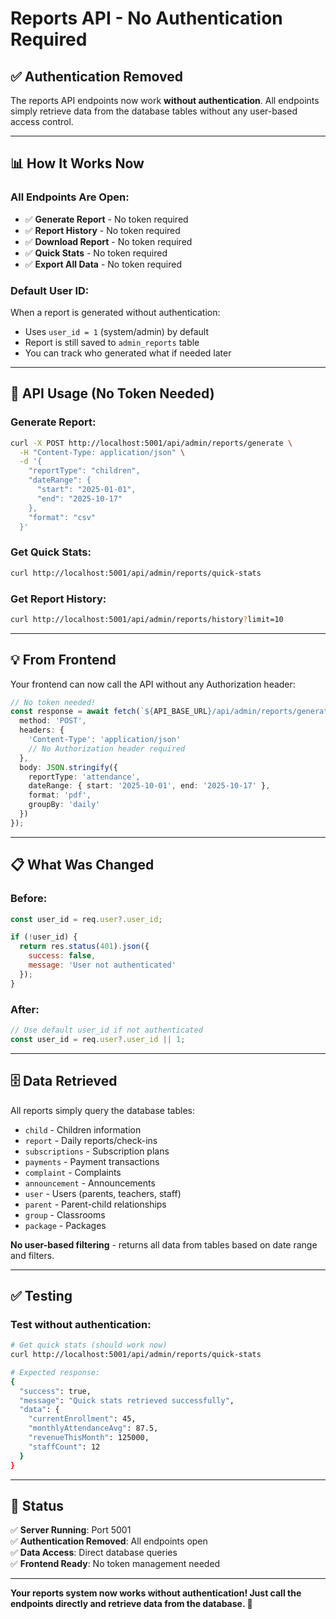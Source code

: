 # Reports API - No Authentication Required

## ✅ Authentication Removed

The reports API endpoints now work **without authentication**. All endpoints simply retrieve data from the database tables without any user-based access control.

---

## 📊 How It Works Now

### All Endpoints Are Open:
- ✅ **Generate Report** - No token required
- ✅ **Report History** - No token required
- ✅ **Download Report** - No token required
- ✅ **Quick Stats** - No token required
- ✅ **Export All Data** - No token required

### Default User ID:
When a report is generated without authentication:
- Uses `user_id = 1` (system/admin) by default
- Report is still saved to `admin_reports` table
- You can track who generated what if needed later

---

## 🔧 API Usage (No Token Needed)

### Generate Report:
```bash
curl -X POST http://localhost:5001/api/admin/reports/generate \
  -H "Content-Type: application/json" \
  -d '{
    "reportType": "children",
    "dateRange": {
      "start": "2025-01-01",
      "end": "2025-10-17"
    },
    "format": "csv"
  }'
```

### Get Quick Stats:
```bash
curl http://localhost:5001/api/admin/reports/quick-stats
```

### Get Report History:
```bash
curl http://localhost:5001/api/admin/reports/history?limit=10
```

---

## 💡 From Frontend

Your frontend can now call the API without any Authorization header:

```typescript
// No token needed!
const response = await fetch(`${API_BASE_URL}/api/admin/reports/generate`, {
  method: 'POST',
  headers: {
    'Content-Type': 'application/json'
    // No Authorization header required
  },
  body: JSON.stringify({
    reportType: 'attendance',
    dateRange: { start: '2025-10-01', end: '2025-10-17' },
    format: 'pdf',
    groupBy: 'daily'
  })
});
```

---

## 📋 What Was Changed

### Before:
```javascript
const user_id = req.user?.user_id;

if (!user_id) {
  return res.status(401).json({
    success: false,
    message: 'User not authenticated'
  });
}
```

### After:
```javascript
// Use default user_id if not authenticated
const user_id = req.user?.user_id || 1;
```

---

## 🗄️ Data Retrieved

All reports simply query the database tables:
- `child` - Children information
- `report` - Daily reports/check-ins
- `subscriptions` - Subscription plans
- `payments` - Payment transactions
- `complaint` - Complaints
- `announcement` - Announcements
- `user` - Users (parents, teachers, staff)
- `parent` - Parent-child relationships
- `group` - Classrooms
- `package` - Packages

**No user-based filtering** - returns all data from tables based on date range and filters.

---

## ✅ Testing

### Test without authentication:
```bash
# Get quick stats (should work now)
curl http://localhost:5001/api/admin/reports/quick-stats

# Expected response:
{
  "success": true,
  "message": "Quick stats retrieved successfully",
  "data": {
    "currentEnrollment": 45,
    "monthlyAttendanceAvg": 87.5,
    "revenueThisMonth": 125000,
    "staffCount": 12
  }
}
```

---

## 🎯 Status

✅ **Server Running**: Port 5001  
✅ **Authentication Removed**: All endpoints open  
✅ **Data Access**: Direct database queries  
✅ **Frontend Ready**: No token management needed  

---

**Your reports system now works without authentication! Just call the endpoints directly and retrieve data from the database. 🎉**
